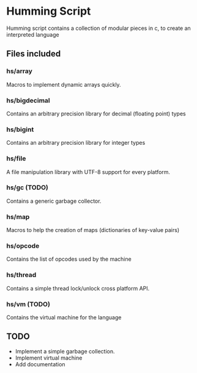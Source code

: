# Humming Script
Humming script contains a collection of modular pieces in c, to create an interpreted language

## Files included

### hs/array
Macros to implement dynamic arrays quickly.

### hs/bigdecimal
Contains an arbitrary precision library for decimal (floating point) types

### hs/bigint
Contains an arbitrary precision library for integer types

### hs/file
A file manipulation library with UTF-8 support for every platform.

### hs/gc (TODO)
Contains a generic garbage collector.

### hs/map
Macros to help the creation of maps (dictionaries of key-value pairs)

### hs/opcode
Contains the list of opcodes used by the machine

### hs/thread
Contains a simple thread lock/unlock cross platform API.

### hs/vm (TODO)
Contains the virtual machine for the language

## TODO

  * Implement a simple garbage collection.
  * Implement virtual machine
  * Add documentation
